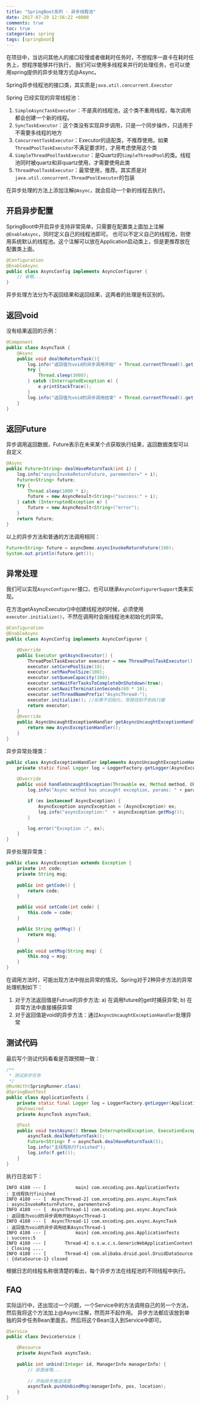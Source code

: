 ```yaml
---
title: "SpringBoot系列 - 异步线程池"
date: 2017-07-20 12:56:22 +0800
comments: true
toc: true
categories: spring
tags: [springboot]
---
```


在项目中，当访问其他人的接口较慢或者做耗时任务时，不想程序一直卡在耗时任务上，想程序能够并行执行，
我们可以使用多线程来并行的处理任务，也可以使用spring提供的异步处理方式@Async。

Spring异步线程池的接口类，其实质是`java.util.concurrent.Executor`

Spring 已经实现的异常线程池：

1. `SimpleAsyncTaskExecutor`：不是真的线程池，这个类不重用线程，每次调用都会创建一个新的线程。 
2. `SyncTaskExecutor`：这个类没有实现异步调用，只是一个同步操作，只适用于不需要多线程的地方 
3. `ConcurrentTaskExecutor`：Executor的适配类，不推荐使用。如果`ThreadPoolTaskExecutor`不满足要求时，才用考虑使用这个类 
4. `SimpleThreadPoolTaskExecutor`：是Quartz的`SimpleThreadPool`的类。线程池同时被quartz和非quartz使用，才需要使用此类
5. `ThreadPoolTaskExecutor`：最常使用，推荐。其实质是对`java.util.concurrent.ThreadPoolExecutor`的包装

在异步处理的方法上添加注解`@Async`，就会启动一个新的线程去执行。<!--more-->

## 开启异步配置

SpringBoot中开启异步支持非常简单，只需要在配置类上面加上注解`@EnableAsync`，同时定义自己的线程池即可。
也可以不定义自己的线程池，则使用系统默认的线程池。这个注解可以放在Application启动类上，但是更推荐放在配置类上面。

``` java
@Configuration
@EnableAsync
public class AsyncConfig implements AsyncConfigurer {
    // 省略...
}
```

异步处理方法分为不返回结果和返回结果，这两者的处理是有区别的。

## 返回void

没有结果返回的示例：

``` java
@Component
public class AsyncTask {
    @Async
    public void dealNoReturnTask(){
        log.info("返回值为void的异步调用开始" + Thread.currentThread().getName());
        try {
            Thread.sleep(3000);
        } catch (InterruptedException e) {
            e.printStackTrace();
        }
        log.info("返回值为void的异步调用结束" + Thread.currentThread().getName());
    }
}
```

## 返回Future

异步调用返回数据，Future表示在未来某个点获取执行结果，返回数据类型可以自定义

``` java
@Async
public Future<String> dealHaveReturnTask(int i) {
    log.info("asyncInvokeReturnFuture, parementer=" + i);
    Future<String> future;
    try {
        Thread.sleep(1000 * i);
        future = new AsyncResult<String>("success:" + i);
    } catch (InterruptedException e) {
        future = new AsyncResult<String>("error");
    }
    return future;
}
```

以上的异步方法和普通的方法调用相同：

``` java
Future<String> future = asyncDemo.asyncInvokeReturnFuture(100);
System.out.println(future.get());
```

## 异常处理

我们可以实现`AsyncConfigurer`接口，也可以继承`AsyncConfigurerSupport`类来实现。

在方法getAsyncExecutor()中创建线程池的时候，必须使用 `executor.initialize()`，不然在调用时会报线程池未初始化的异常。

``` java
@Configuration
@EnableAsync
public class AsyncConfig implements AsyncConfigurer {

    @Override
    public Executor getAsyncExecutor() {
        ThreadPoolTaskExecutor executor = new ThreadPoolTaskExecutor();
        executor.setCorePoolSize(10);
        executor.setMaxPoolSize(100);
        executor.setQueueCapacity(100);
        executor.setWaitForTasksToCompleteOnShutdown(true);
        executor.setAwaitTerminationSeconds(60 * 10);
        executor.setThreadNamePrefix("AsyncThread-");
        executor.initialize(); //如果不初始化，导致找到不到执行器
        return executor;
    }
    @Override
    public AsyncUncaughtExceptionHandler getAsyncUncaughtExceptionHandler() {
        return new AsyncExceptionHandler();
    }
}
```

异步异常处理类：

``` java
public class AsyncExceptionHandler implements AsyncUncaughtExceptionHandler {
    private static final Logger log = LoggerFactory.getLogger(AsyncExceptionHandler.class);
    
    @Override
    public void handleUncaughtException(Throwable ex, Method method, Object... params) {
        log.info("Async method has uncaught exception, params: " + params);

        if (ex instanceof AsyncException) {
            AsyncException asyncException = (AsyncException) ex;
            log.info("asyncException:"  + asyncException.getMsg());
        }

        log.error("Exception :", ex);
    }
}
```

异步处理异常类：

``` java
public class AsyncException extends Exception {
    private int code;
    private String msg;
    
    public int getCode() {
        return code;
    }

    public void setCode(int code) {
        this.code = code;
    }

    public String getMsg() {
        return msg;
    }

    public void setMsg(String msg) {
        this.msg = msg;
    }
}
```

在调用方法时，可能出现方法中抛出异常的情况。Spring对于2种异步方法的异常处理机制如下： 

1. 对于方法返回值是Futrue的异步方法: a) 在调用future的get时捕获异常; b) 在异常方法中直接捕获异常 
2. 对于返回值是void的异步方法：通过`AsyncUncaughtExceptionHandler`处理异常

## 测试代码

最后写个测试代码看看是否跟预期一致：

``` java
/**
 * 测试异步任务
 */
@RunWith(SpringRunner.class)
@SpringBootTest
public class ApplicationTests {
    private static final Logger log = LoggerFactory.getLogger(ApplicationTests.class);
    @Autowired
    private AsyncTask asyncTask;

    @Test
    public void testAsync() throws InterruptedException, ExecutionException {
        asyncTask.dealNoReturnTask();
        Future<String> f = asyncTask.dealHaveReturnTask(5);
        log.info("主线程执行finished");
        log.info(f.get());
    }
}
```

执行日志如下：

```
INFO 4180 --- [           main] com.xncoding.pos.ApplicationTests         : 主线程执行finished
INFO 4180 --- [  AsyncThread-2] com.xncoding.pos.async.AsyncTask          : asyncInvokeReturnFuture, parementer=5
INFO 4180 --- [  AsyncThread-1] com.xncoding.pos.async.AsyncTask          : 返回值为void的异步调用开始AsyncThread-1
INFO 4180 --- [  AsyncThread-1] com.xncoding.pos.async.AsyncTask          : 返回值为void的异步调用结束AsyncThread-1
INFO 4180 --- [           main] com.xncoding.pos.ApplicationTests         : success:5
INFO 4180 --- [       Thread-4] o.s.w.c.s.GenericWebApplicationContext   : Closing ....
INFO 4180 --- [       Thread-4] com.alibaba.druid.pool.DruidDataSource   : {dataSource-1} closed
```

根据日志的线程名称很清楚的看出，每个异步方法在线程池的不同线程中执行。

## FAQ

实际运行中，还出现过一个问题，一个Service中的方法调用自己的另一个方法，然后我将这个方法加上@Async注解，然而并不起作用。
异步方法都应该放到单独的异步任务Bean里面去，然后将这个Bean注入到Service中即可。

``` java
@Service
public class DeviceService {

    @Resource
    private AsyncTask asyncTask;
    
    public int unbind(Integer id, ManagerInfo managerInfo) {
        // 前面省略...
        
        // 开始异步推送消息
        asyncTask.pushUnbindMsg(managerInfo, pos, location);
    }
}
```
